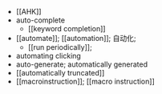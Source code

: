- [[AHK]]
- auto-complete
    - [[keyword completion]]
- [[automate]]; [[automation]]; 自动化;
    - [[run periodically]];
- automating clicking
- auto-generate; automatically generated
- [[automatically truncated]]
- [[macroinstruction]]; [[macro instruction]]
